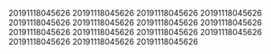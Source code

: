 20191118045626
20191118045626
20191118045626
20191118045626
20191118045626
20191118045626
20191118045626
20191118045626
20191118045626
20191118045626
20191118045626
20191118045626
20191118045626
20191118045626
20191118045626
